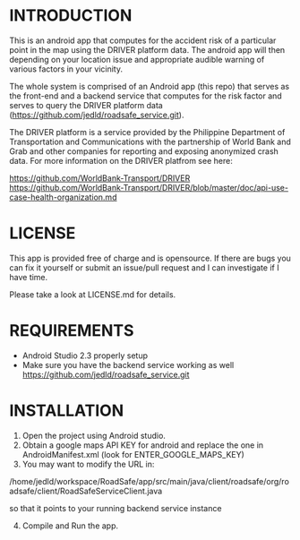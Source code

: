 INTRODUCTION
============

This is an android app that computes for the accident risk of a particular point in the map using
the DRIVER platform data. The android app will then depending on your location issue
and appropriate audible warning of various factors in your vicinity.

The whole system is comprised of an Android app (this repo) that serves
as the front-end and a backend service that computes for the risk factor and serves to query the
DRIVER platform data (https://github.com/jedld/roadsafe_service.git).

The DRIVER platform is a service provided by the Philippine Department of Transportation and Communications
with the partnership of World Bank and Grab and other companies for reporting and
exposing anonymized crash data. For more information on the DRIVER platfrom see here:

 https://github.com/WorldBank-Transport/DRIVER
 https://github.com/WorldBank-Transport/DRIVER/blob/master/doc/api-use-case-health-organization.md

LICENSE
=======

This app is provided free of charge and is opensource. If there are bugs you can fix it
yourself or submit an issue/pull request and I can investigate if I have time.

Please take a look at LICENSE.md for details.  

REQUIREMENTS
============

* Android Studio 2.3 properly setup
* Make sure you have the backend service working as well https://github.com/jedld/roadsafe_service.git

INSTALLATION
============


1. Open the project using Android studio.
2. Obtain a google maps API KEY for android and replace the one in AndroidManifest.xml (look for ENTER_GOOGLE_MAPS_KEY)
3. You may want to modify the URL in:

/home/jedld/workspace/RoadSafe/app/src/main/java/client/roadsafe/org/roadsafe/client/RoadSafeServiceClient.java

   so that it points to your running backend service instance

4. Compile and Run the app.
